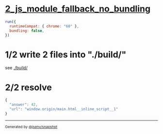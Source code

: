 # [2_js_module_fallback_no_bundling](../../script_type_module_inline.test.mjs#L33)

```js
run({
  runtimeCompat: { chrome: "60" },
  bundling: false,
})
```

# 1/2 write 2 files into "./build/"

see [./build/](./build/)

# 2/2 resolve

```js
{
  "answer": 42,
  "url": "window.origin/main.html__inline_script__1"
}
```
---

<sub>
  Generated by <a href="https://github.com/jsenv/core/tree/main/packages/independent/snapshot">@jsenv/snapshot</a>
</sub>